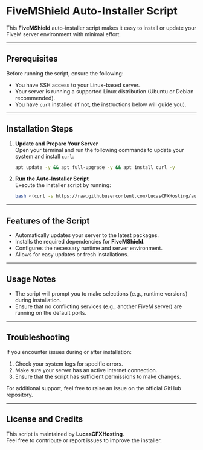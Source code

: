 
# FiveMShield Auto-Installer Script

This **FiveMShield** auto-installer script makes it easy to install or update your FiveM server environment with minimal effort.

---

## **Prerequisites**

Before running the script, ensure the following:

- You have SSH access to your Linux-based server.
- Your server is running a supported Linux distribution (Ubuntu or Debian recommended).
- You have `curl` installed (if not, the instructions below will guide you).

---

## **Installation Steps**

1. **Update and Prepare Your Server**  
   Open your terminal and run the following commands to update your system and install `curl`:
   ```bash
   apt update -y && apt full-upgrade -y && apt install curl -y

2.  **Run the Auto-Installer Script**  
    Execute the installer script by running:
    
    ```bash
    bash <(curl -s https://raw.githubusercontent.com/LucasCFXHosting/autoinstall-fivem/refs/heads/main/setup.sh) 
    

----------

## **Features of the Script**

-   Automatically updates your server to the latest packages.
-   Installs the required dependencies for **FiveMShield**.
-   Configures the necessary runtime and server environment.
-   Allows for easy updates or fresh installations.

----------

## **Usage Notes**

-   The script will prompt you to make selections (e.g., runtime versions) during installation.
-   Ensure that no conflicting services (e.g., another FiveM server) are running on the default ports.

----------

## **Troubleshooting**

If you encounter issues during or after installation:

1.  Check your system logs for specific errors.
2.  Make sure your server has an active internet connection.
3.  Ensure that the script has sufficient permissions to make changes.

For additional support, feel free to raise an issue on the official GitHub repository.

----------

## **License and Credits**

This script is maintained by **LucasCFXHosting**.  
Feel free to contribute or report issues to improve the installer.
